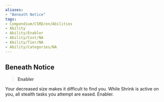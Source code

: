 ```yaml
---
aliases:
- "Beneath Notice"
tags:
- Compendium/CSRD/en/Abilities
- Ability
- Ability/Enabler
- Ability/Cost/NA
- Ability/Tier/NA
- Ability/Categories/NA
---
```


  
## Beneath Notice  
>**Enabler**
  
Your decreased size makes it difficult to find you. While Shrink is active on you, all stealth tasks you attempt are eased. Enabler.